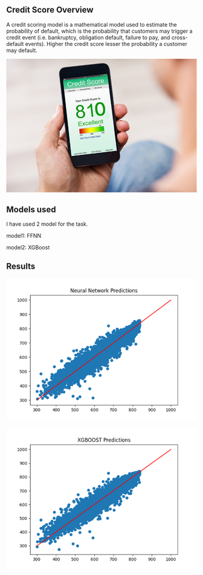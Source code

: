 ## Credit Score Overview

A credit scoring model is a mathematical model used to estimate the probability of default, which is the probability that customers may trigger a credit event (i.e. bankruptcy, obligation default, failure to pay, and cross-default events). Higher the credit score lesser the probability a customer may default.

<p align="center">
   <img src="cred.jpg">
</p>

## Models used

I have used 2 model for the task.

model1: FFNN

model2: XGBoost

## Results

![1](NN_predictions.png) 

![2](XGBOOST_predictions.png)
